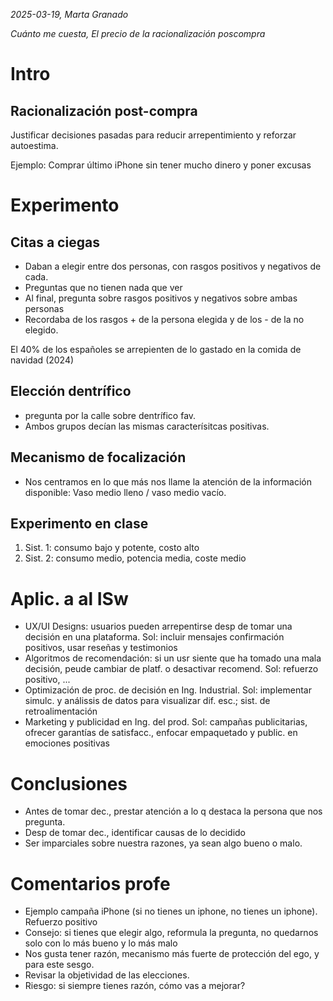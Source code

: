 *2025-03-19, Marta Granado*

*Cuánto me cuesta, El precio de la racionalización poscompra*

# Intro
## Racionalización post-compra
Justificar decisiones pasadas para reducir arrepentimiento y reforzar autoestima.

Ejemplo: Comprar último iPhone sin tener mucho dinero y poner excusas

# Experimento
## Citas a ciegas
- Daban a elegir entre dos personas, con rasgos positivos y negativos de cada.
- Preguntas que no tienen nada que ver
- Al final, pregunta sobre rasgos positivos y negativos sobre ambas personas
- Recordaba de los rasgos + de la persona elegida y de los - de la no elegido.

El 40% de los españoles se arrepienten de lo gastado en la comida de navidad (2024)

## Elección dentrífico
- pregunta por la calle sobre dentrífico fav. 
- Ambos grupos decían las mismas caracterísitcas positivas.


## Mecanismo de focalización
- Nos centramos en lo que más nos llame la atención de la información disponible: Vaso medio lleno / vaso medio vacío.

## Experimento en clase
1. Sist. 1: consumo bajo y potente, costo alto
2. Sist. 2: consumo medio, potencia media, coste medio


# Aplic. a al ISw
- UX/UI Designs: usuarios pueden arrepentirse desp de tomar una decisión en una plataforma. Sol: incluir mensajes confirmación positivos, usar reseñas y testimonios
- Algoritmos de recomendación: si un usr siente que ha tomado una mala decisión, peude cambiar de platf. o desactivar recomend. Sol: refuerzo positivo, ...
- Optimización de proc. de decisión en Ing. Industrial. Sol: implementar simulc. y análissis de datos para visualizar dif. esc.; sist. de retroalimentación
- Marketing y publicidad en Ing. del prod. Sol: campañas publicitarias, ofrecer garantías de satisfacc., enfocar empaquetado y public. en emociones positivas

# Conclusiones
- Antes de tomar dec., prestar atención a lo q destaca la persona que nos pregunta.
- Desp de tomar dec., identificar causas de lo decidido
- Ser imparciales sobre nuestra razones, ya sean algo bueno o malo.

# Comentarios profe
- Ejemplo campaña iPhone (si no tienes un iphone, no tienes un iphone). Refuerzo positivo
- Consejo: si tienes que elegir algo, reformula la pregunta, no quedarnos solo con lo más bueno y lo más malo
- Nos gusta tener razón, mecanismo más fuerte de protección del ego, y para este sesgo.
- Revisar la objetividad de las elecciones.
- Riesgo: si siempre tienes razón, cómo vas a mejorar?
